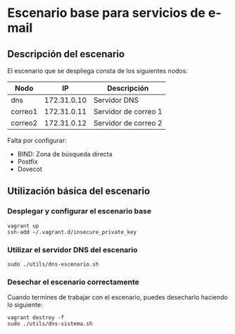 # Escenario base para servicios de e-mail

## Descripción del escenario

El escenario que se despliega consta de los siguientes nodos:

| Nodo    | IP          | Descripción          |
| ------- | ----------- | -------------------- |
| dns     | 172.31.0.10 | Servidor DNS         |
| correo1 | 172.31.0.11 | Servidor de correo 1 |
| correo2 | 172.31.0.12 | Servidor de correo 2 |

Falta por configurar:

- BIND: Zona de búsqueda directa
- Postfix
- Dovecot


## Utilización básica del escenario

### Desplegar y configurar el escenario base

~~~
vagrant up
ssh-add ~/.vagrant.d/insecure_private_key
~~~

### Utilizar el servidor DNS del escenario

~~~
sudo ./utils/dns-escenario.sh
~~~

### Desechar el escenario correctamente

Cuando termines de trabajar con el escenario, puedes desecharlo haciendo lo siguiente:

~~~
vagrant destroy -f
sudo ./utils/dns-sistema.sh
~~~


